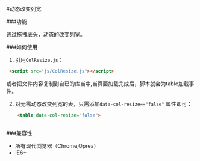 #动态改变列宽

###功能

通过拖拽表头，动态的改变列宽。


###如何使用

1. 引用`ColResize.js`：
```html
 <script src="js/ColResize.js"></script>
```
或者把文件内容复制到自已的库当中,当页面加载完成后，脚本就会为table加载事件。

2. 对无需动态改变列宽的表，只需添加`data-col-resize=="false"` 属性即可：

```html
	<table data-col-resize="false">
	
```


###兼容性

* 所有现代浏览器（Chrome,Oprea）
* IE6+